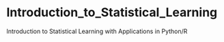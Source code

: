 # Introduction_to_Statistical_Learning
Introduction to Statistical Learning with Applications in Python/R
